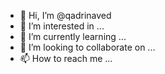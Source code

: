 - 👋 Hi, I’m @qadrinaved
- 👀 I’m interested in ...
- 🌱 I’m currently learning ...
- 💞️ I’m looking to collaborate on ...
- 📫 How to reach me ...

<!---
qadrinaved/qadrinaved is a ✨ special ✨ repository because its `README.md` (this file) appears on your GitHub profile.
You can click the Preview link to take a look at your changes.
--->
